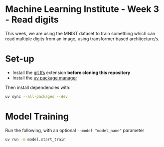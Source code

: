 # Machine Learning Institute - Week 3 - Read digits

This week, we are using the MNIST dataset to train something which can read multiple digits from an image, using transformer based architecture/s.

# Set-up

* Install the [git lfs](https://git-lfs.com/) extension **before cloning this repository**
* Install the [uv package manager](https://docs.astral.sh/uv/getting-started/installation/)

Then install dependencies with:

```bash
uv sync --all-packages --dev
```

# Model Training

Run the following, with an optional `--model "model_name"` parameter

```bash
uv run -m model.start_train
```
